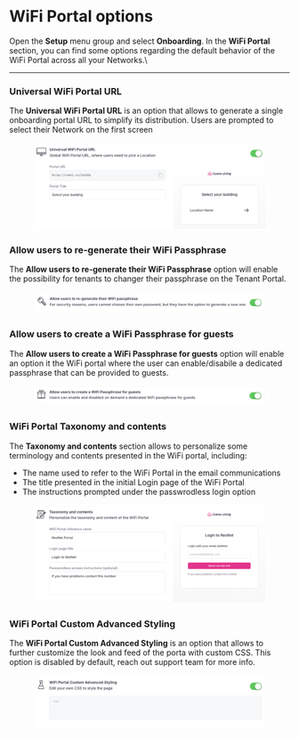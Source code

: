 # WiFi Portal options

Open the **Setup** menu group and select **Onboarding**. In the **WiFi Portal** section, you can find some options regarding the default behavior of the WiFi Portal across all your Networks.\


***

### **Universal WiFi Portal URL**

The **Universal WiFi Portal URL** is an option that allows to generate a single onboarding portal URL to simplify its distribution. Users are prompted to select their Network on the first screen

<figure><img src="../../.gitbook/assets/image (300).png" alt=""><figcaption></figcaption></figure>

### **Allow users to re-generate their WiFi Passphrase**

The **Allow users to re-generate their WiFi Passphrase** option will enable the possibility for tenants to changer their passphrase on the Tenant Portal.

<figure><img src="../../.gitbook/assets/image (305).png" alt=""><figcaption></figcaption></figure>

### **Allow users to create a WiFi Passphrase for guests**&#x20;

The  **Allow users to create a WiFi Passphrase for guests** option will enable an option it the WiFi portal where the user can enable/disabile a dedicated passphrase that can be provided to guests.

<figure><img src="../../.gitbook/assets/image (302).png" alt=""><figcaption></figcaption></figure>

### **WiFi Portal Taxonomy and contents**

The **Taxonomy and contents** section allows to personalize some terminology and contents presented in the WiFi portal, including:

* The name used to refer to the WiFi Portal in the email communications
* The title presented in the initial Login page of the WiFi Portal
* The instructions prompted under the passwrodless login option

<figure><img src="../../.gitbook/assets/image (304).png" alt=""><figcaption></figcaption></figure>

### **WiFi Portal Custom Advanced Styling**

The **WiFi Portal Custom Advanced Styling** is an option that allows to further customize the look and feed of the porta with custom CSS. This option is disabled by default, reach out support team for more info.

<figure><img src="../../.gitbook/assets/image (301).png" alt=""><figcaption></figcaption></figure>
